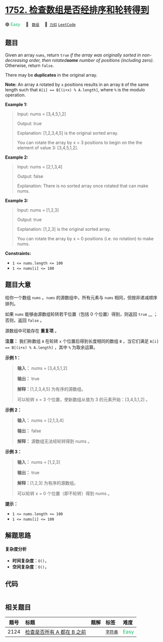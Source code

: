 # [1752. 检查数组是否经排序和轮转得到](https://2xiao.github.io/leetcode-js/problem/1752.html)

🟢 <font color=#15bd66>Easy</font>&emsp; 🔖&ensp; [`数组`](/tag/array.md)&emsp; 🔗&ensp;[`力扣`](https://leetcode.cn/problems/check-if-array-is-sorted-and-rotated) [`LeetCode`](https://leetcode.com/problems/check-if-array-is-sorted-and-rotated)

## 题目

Given an array `nums`, return `true` _if the array was originally sorted in
non-decreasing order, then rotated**some** number of positions (including
zero)_. Otherwise, return `false`.

There may be **duplicates** in the original array.

**Note:** An array `A` rotated by `x` positions results in an array `B` of the
same length such that `A[i] == B[(i+x) % A.length]`, where `%` is the modulo
operation.



**Example 1:**

> Input: nums = [3,4,5,1,2]
> 
> Output: true
> 
> Explanation: [1,2,3,4,5] is the original sorted array.
> 
> You can rotate the array by x = 3 positions to begin on the the element of value 3: [3,4,5,1,2].

**Example 2:**

> Input: nums = [2,1,3,4]
> 
> Output: false
> 
> Explanation: There is no sorted array once rotated that can make nums.

**Example 3:**

> Input: nums = [1,2,3]
> 
> Output: true
> 
> Explanation: [1,2,3] is the original sorted array.
> 
> You can rotate the array by x = 0 positions (i.e. no rotation) to make nums.

**Constraints:**

  * `1 <= nums.length <= 100`
  * `1 <= nums[i] <= 100`


## 题目大意

给你一个数组 `nums` 。`nums` 的源数组中，所有元素与 `nums` 相同，但按非递减顺序排列。

如果 `nums` 能够由源数组轮转若干位置（包括 0 个位置）得到，则返回 `true` __ ；否则，返回 `false` 。

源数组中可能存在 **重复项** 。

**注意：** 我们称数组 `A` 在轮转 `x` 个位置后得到长度相同的数组 `B` ，当它们满足 `A[i] == B[(i+x) %
A.length]` ，其中 `%` 为取余运算。



**示例 1：**

> 
> 
> 
> 
> 
> **输入：** nums = [3,4,5,1,2]
> 
> **输出：** true
> 
> **解释：**[1,2,3,4,5] 为有序的源数组。
> 
> 可以轮转 x = 3 个位置，使新数组从值为 3 的元素开始：[3,4,5,1,2] 。
> 
> 

**示例 2：**

> 
> 
> 
> 
> 
> **输入：** nums = [2,1,3,4]
> 
> **输出：** false
> 
> **解释：** 源数组无法经轮转得到 nums 。
> 
> 

**示例 3：**

> 
> 
> 
> 
> 
> **输入：** nums = [1,2,3]
> 
> **输出：** true
> 
> **解释：**[1,2,3] 为有序的源数组。
> 
> 可以轮转 x = 0 个位置（即不轮转）得到 nums 。
> 
> 



**提示：**

  * `1 <= nums.length <= 100`
  * `1 <= nums[i] <= 100`


## 解题思路

#### 复杂度分析

- **时间复杂度**：`O()`，
- **空间复杂度**：`O()`，

## 代码

```javascript

```

## 相关题目

<!-- prettier-ignore -->
| 题号 | 标题 | 题解 | 标签 | 难度 |
| :------: | :------ | :------: | :------ | :------ |
| 2124 | [检查是否所有 A 都在 B 之前](https://leetcode.com/problems/check-if-all-as-appears-before-all-bs) |  |  [`字符串`](/tag/string.md) | <font color=#15bd66>Easy</font> |